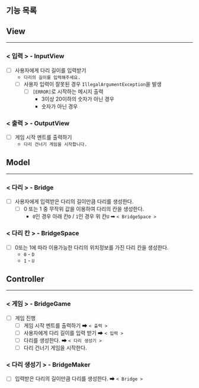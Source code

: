 기능 목록
---

## View

---
### < 입력 > - InputView
- [ ] 사용자에게 다리 길이를 입력받기
  - `다리의 길이를 입력해주세요.`
  - [ ] 사용자 입력이 잘못된 경우 `IllegalArgumentException`을 발생
    - [ ] `[ERROR]`로 시작하는 메시지 출력
      - 3이상 20이하의 숫자가 아닌 경우
      - 숫자가 아닌 경우 
  
### < 출력 > - OutputView
- [ ] 게임 시작 멘트를 출력하기 
  - `다리 건너기 게임을 시작합니다.`


## Model

---


### < 다리 > - Bridge
- [ ] 사용자에게 입력받은 다리의 길이만큼 다리를 생성한다.
    - [ ]  0 또는 1 중 무작위 값을 이용하여 다리의 칸을 생성한다.
        - `0`인 경우 아래 칸`D` / `1`인 경우 위 칸`U` ➡ `< BridgeSpace >`
### < 다리 칸 > - BridgeSpace
- [ ] 0또는 1에 따라 이용가능한 다리의 위치정보를 가진 다리 칸을 생성한다. 
  - `0` - `D`
  - `1` - `U`


## Controller

---
### < 게임 > - BridgeGame
- [ ] 게임 진행
    - [ ] 게임 시작 멘트를 출력하기 ➡ `< 출력 >`
    - [ ] 사용자에게 다리 길이를 입력 받기 ➡ `< 입력 >`
    - [ ] 다리를 생성한다. ➡ `< 다리 생성기 >`
    - [ ] 다리 건너기 게임을 시작한다.

### < 다리 생성기 > - BridgeMaker
- [ ] 입력받은 다리의 길이만큼 다리를 생성한다. ➡ `< Bridge >`

    

